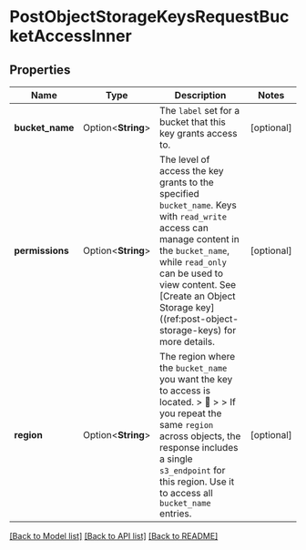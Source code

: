 # PostObjectStorageKeysRequestBucketAccessInner

## Properties

Name | Type | Description | Notes
------------ | ------------- | ------------- | -------------
**bucket_name** | Option<**String**> | The `label` set for a bucket that this key grants access to. | [optional]
**permissions** | Option<**String**> | The level of access the key grants to the specified `bucket_name`. Keys with `read_write` access can manage content in the `bucket_name`, while `read_only` can be used to view content. See [Create an Object Storage key]((ref:post-object-storage-keys) for more details. | [optional]
**region** | Option<**String**> | The region where the `bucket_name` you want the key to access is located.  > 📘 > > If you repeat the same `region` across objects, the response includes a single `s3_endpoint` for this region. Use it to access all `bucket_name` entries. | [optional]

[[Back to Model list]](../README.md#documentation-for-models) [[Back to API list]](../README.md#documentation-for-api-endpoints) [[Back to README]](../README.md)



